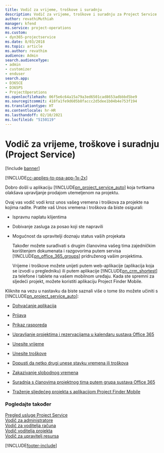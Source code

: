 ```yaml
---
title: Vodič za vrijeme, troškove i suradnju
description: Vodič za vrijeme, troškove i suradnju za Project Service
author: revathiMuthiah
manager: kfend
ms.service: project-operations
ms.custom:
- dyn365-projectservice
ms.date: 8/03/2018
ms.topic: article
ms.author: revathim
audience: Admin
search.audienceType:
- admin
- customizer
- enduser
search.app:
- D365CE
- D365PS
- ProjectOperations
ms.openlocfilehash: 06f5e6c64a15a79a3ed6501cad8653adbbbd5be9
ms.sourcegitcommit: 418fa1fe9d605b8faccc2d5dee1b04b4e753f194
ms.translationtype: HT
ms.contentlocale: hr-HR
ms.lasthandoff: 02/10/2021
ms.locfileid: "5150119"
---
```

# <a name="time-expense-and-collaboration-guide-project-service"></a>Vodič za vrijeme, troškove i suradnju (Project Service)

[!include [banner](../includes/psa-now-project-operations.md)]

[!INCLUDE[cc-applies-to-psa-app-1x-2x](../includes/cc-applies-to-psa-app-1x-2x.md)]

Dobro došli u aplikaciju [!INCLUDE[pn_project_service_auto](../includes/pn-project-service-auto.md)] koja tvrtkama olakšava upravljanje prodajom utemeljenom na projektu. 
  
 Ovaj vas vodič vodi kroz unos vašeg vremena i troškova za projekte na kojima radite. Pratite vaš Unos vremena i troškova da biste osigurali:  
  
- Ispravnu naplatu klijentima  
  
- Dobivanje zasluga za posao koji ste napravili  
  
- Mogućnost da upravitelji doznaju status vaših projekata  
  
  Također možete surađivati s drugim članovima vašeg tima zajedničkim korištenjem dokumenata i razgovorima putem servisa [!INCLUDE[pn_office_365_groups](../includes/pn-office-365-groups.md)] pridruženog vašim projektima.  
  
  Vrijeme i troškove možete unijeti putem web-aplikacije (aplikacija koja se izvodi u pregledniku) ili putem aplikacije [!INCLUDE[pn_crm_shortest](../includes/pn-crm-shortest.md)] za telefone i tablete na vašem mobilnom uređaju. Kada ste spremni za sljedeći projekt, možete koristiti aplikaciju Project Finder Mobile.  
  
Kliknite na vezu u nastavku da biste saznali više o tome što možete učiniti s [!INCLUDE[pn_project_service_auto](../includes/pn-project-service-auto.md)]:  
  
-   [Dohvaćanje aplikacija](../psa/get-apps.md)  
  
-   [Prijava](../psa/sign-in.md)  
  
-   [Prikaz rasporeda](../psa/view-schedule.md)  
  
-   [Upravljanje projektima i rezervacijama u kalendaru sustava Office 365](../psa/manage-project-bookings-office-365-calendar.md)  
  
-   [Unesite vrijeme](../psa/enter-time.md)  
  
-   [Unesite troškove](../psa/enter-expenses.md)  
  
-   [Dopusti da netko drugi unese stavku vremena ili troškova](../psa/allow-someone-else-enter-time-entry-expense.md)  
  
-   [Zakazivanje slobodnog vremena](../psa/schedule-time-off.md)  
  
-   [Suradnja s članovima projektnog tima putem grupa sustava Office 365](../psa/collaborate-project-team-members-office-365-groups.md)  
  
-   [Traženje sljedećeg projekta s aplikacijom Project Finder Mobile](../psa/find-next-project-finder-mobile-app.md)  
  
### <a name="see-also"></a>Pogledajte također  
 [Pregled usluge Project Service](../psa/overview.md)   
 [​Vodič za administratore](../psa/admin-guide.md)   
 [Vodič za voditelja računa](../psa/account-manager-guide.md)   
 [Vodič voditelja projekta](../psa/project-manager-guide.md)   
 [Vodič za upravitelj resursa](../psa/resource-manager-guide.md)   


[!INCLUDE[footer-include](../includes/footer-banner.md)]